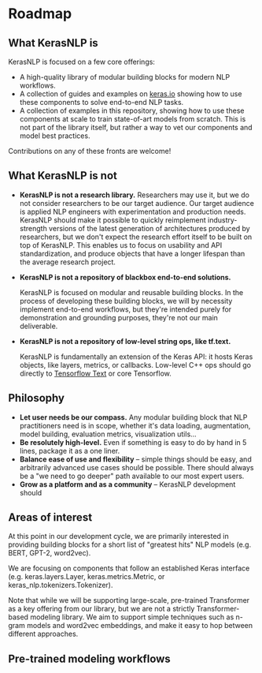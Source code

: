 # Roadmap

## What KerasNLP is

KerasNLP is focused on a few core offerings:

- A high-quality library of modular building blocks for modern NLP workflows.
- A collection of guides and examples on [keras.io](keras.io/keras_nlp) showing
  how to use these components to solve end-to-end NLP tasks.
- A collection of examples in this repository, showing how to use these
  components at scale to train state-of-art models from scratch. This is not
  part of the library itself, but rather a way to vet our components and model
  best practices.

Contributions on any of these fronts are welcome!

## What KerasNLP is not

- **KerasNLP is not a research library.** Researchers may use it, but we do not
  consider researchers to be our target audience. Our target audience is
  applied NLP engineers with experimentation and production needs. KerasNLP
  should make it possible to quickly reimplement industry-strength versions of
  the latest generation of architectures produced by researchers, but we don't
  expect the research
  effort itself to be built on top of KerasNLP. This enables us to focus on
  usability and API standardization, and produce objects that have a longer
  lifespan than the average research project.

- **KerasNLP is not a repository of blackbox end-to-end solutions.**

    KerasNLP is focused on modular and reusable building blocks. In the process
    of developing these building blocks, we will by necessity implement
    end-to-end workflows, but they're intended purely for demonstration and
    grounding purposes, they're not our main deliverable.

- **KerasNLP is not a repository of low-level string ops, like tf.text.**

    KerasNLP is fundamentally an extension of the Keras API: it hosts Keras
    objects, like layers, metrics, or callbacks. Low-level C++ ops should go
    directly to [Tensorflow Text](https://www.tensorflow.org/text) or
    core Tensorflow.

## Philosophy

- **Let user needs be our compass.** Any modular building block that NLP
  practitioners need is in scope, whether it's data loading, augmentation, model
  building, evaluation metrics, visualization utils...
- **Be resolutely high-level.** Even if something is easy to do by hand in 5
  lines, package it as a one liner.
- **Balance ease of use and flexibility** – simple things should be easy, and
  arbitrarily advanced use cases should be possible. There should always be a
  "we need to go deeper" path available to our most expert users.
- **Grow as a platform and as a community** – KerasNLP development should 

## Areas of interest

At this point in our development cycle, we are primarily interested in providing
building blocks for a short list of "greatest hits" NLP models (e.g. BERT,
GPT-2, word2vec).

We are focusing on components that follow an established Keras interface
(e.g. keras.layers.Layer, keras.metrics.Metric, or
keras_nlp.tokenizers.Tokenizer).

Note that while we will be supporting large-scale, pre-trained Transformer as a
key offering from our library, but we are not a strictly Transformer-based
modeling library. We aim to support simple techniques such as n-gram models and
word2vec embeddings, and make it easy to hop between different approaches.

## Pre-trained modeling workflows


